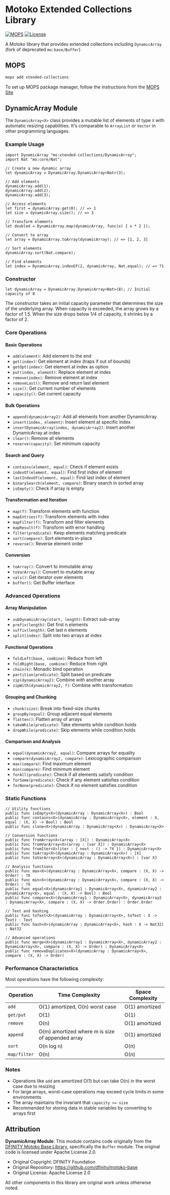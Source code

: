 # Motoko Extended Collections Library

[![MOPS](https://img.shields.io/badge/MOPS-xtended--collections-blue)](https://mops.one/xtended-collections)
[![License](https://img.shields.io/badge/license-Apache--2.0-blue.svg)](https://github.com/edjCase/motoko_xtended_collections/blob/main/LICENSE)

A Motoko library that provides extended collections including `DynamicArray` (fork of deprecated `mo:base/Buffer`)

## MOPS

```bash
mops add xtended-collections
```

To set up MOPS package manager, follow the instructions from the [MOPS Site](https://mops.one)

## DynamicArray Module

The `DynamicArray<X>` class provides a mutable list of elements of type `X` with automatic resizing capabilities. It's comparable to `ArrayList` or `Vector` in other programming languages.

### Example Usage

```motoko
import DynamicArray "mo:xtended-collections/DynamicArray";
import Nat "mo:core/Nat";

// Create a new dynamic array
let dynamicArray = DynamicArray.DynamicArray<Nat>(3);

// Add elements
dynamicArray.add(1);
dynamicArray.add(2);
dynamicArray.add(3);

// Access elements
let first = dynamicArray.get(0); // => 1
let size = dynamicArray.size(); // => 3

// Transform elements
let doubled = DynamicArray.map(dynamicArray, func(x) { x * 2 });

// Convert to array
let array = DynamicArray.toArray(dynamicArray); // => [1, 2, 3]

// Sort elements
dynamicArray.sort(Nat.compare);

// Find elements
let index = DynamicArray.indexOf(2, dynamicArray, Nat.equal); // => ?1
```

### Constructor

```motoko
let dynamicArray = DynamicArray.DynamicArray<Nat>(8); // Initial capacity of 8
```

The constructor takes an initial capacity parameter that determines the size of the underlying array. When capacity is exceeded, the array grows by a factor of 1.5. When the size drops below 1/4 of capacity, it shrinks by a factor of 2.

### Core Operations

#### Basic Operations

-   `add(element)`: Add element to the end
-   `get(index)`: Get element at index (traps if out of bounds)
-   `getOpt(index)`: Get element at index as option
-   `put(index, element)`: Replace element at index
-   `remove(index)`: Remove element at index
-   `removeLast()`: Remove and return last element
-   `size()`: Get current number of elements
-   `capacity()`: Get current capacity

#### Bulk Operations

-   `append(dynamicArray2)`: Add all elements from another DynamicArray
-   `insert(index, element)`: Insert element at specific index
-   `insertDynamicArray(index, dynamicArray2)`: Insert another DynamicArray at index
-   `clear()`: Remove all elements
-   `reserve(capacity)`: Set minimum capacity

#### Search and Query

-   `contains(element, equal)`: Check if element exists
-   `indexOf(element, equal)`: Find first index of element
-   `lastIndexOf(element, equal)`: Find last index of element
-   `binarySearch(element, compare)`: Binary search in sorted array
-   `isEmpty()`: Check if array is empty

#### Transformation and Iteration

-   `map(f)`: Transform elements with function
-   `mapEntries(f)`: Transform elements with index
-   `mapFilter(f)`: Transform and filter elements
-   `mapResult(f)`: Transform with error handling
-   `filter(predicate)`: Keep elements matching predicate
-   `sort(compare)`: Sort elements in-place
-   `reverse()`: Reverse element order

#### Conversion

-   `toArray()`: Convert to immutable array
-   `toVarArray()`: Convert to mutable array
-   `vals()`: Get iterator over elements
-   `buffer()`: Get Buffer interface

### Advanced Operations

#### Array Manipulation

-   `subDynamicArray(start, length)`: Extract sub-array
-   `prefix(length)`: Get first n elements
-   `suffix(length)`: Get last n elements
-   `split(index)`: Split into two arrays at index

#### Functional Operations

-   `foldLeft(base, combine)`: Reduce from left
-   `foldRight(base, combine)`: Reduce from right
-   `chain(k)`: Monadic bind operation
-   `partition(predicate)`: Split based on predicate
-   `zip(dynamicArray2)`: Combine with another array
-   `zipWith(dynamicArray2, f)`: Combine with transformation

#### Grouping and Chunking

-   `chunk(size)`: Break into fixed-size chunks
-   `groupBy(equal)`: Group adjacent equal elements
-   `flatten()`: Flatten array of arrays
-   `takeWhile(predicate)`: Take elements while condition holds
-   `dropWhile(predicate)`: Skip elements while condition holds

#### Comparison and Analysis

-   `equal(dynamicArray2, equal)`: Compare arrays for equality
-   `compare(dynamicArray2, compare)`: Lexicographic comparison
-   `max(compare)`: Find maximum element
-   `min(compare)`: Find minimum element
-   `forAll(predicate)`: Check if all elements satisfy condition
-   `forSome(predicate)`: Check if any element satisfies condition
-   `forNone(predicate)`: Check if no element satisfies condition

### Static Functions

```motoko
// Utility functions
public func isEmpty<X>(dynamicArray : DynamicArray<X>) : Bool
public func contains<X>(dynamicArray : DynamicArray<X>, element : X, equal : (X, X) -> Bool) : Bool
public func clone<X>(dynamicArray : DynamicArray<X>) : DynamicArray<X>

// Conversion functions
public func fromArray<X>(array : [X]) : DynamicArray<X>
public func fromVarArray<X>(array : [var X]) : DynamicArray<X>
public func fromIter<X>(iter : { next : () -> ?X }) : DynamicArray<X>
public func toArray<X>(dynamicArray : DynamicArray<X>) : [X]
public func toVarArray<X>(dynamicArray : DynamicArray<X>) : [var X]

// Analysis functions
public func max<X>(dynamicArray : DynamicArray<X>, compare : (X, X) -> Order) : ?X
public func min<X>(dynamicArray : DynamicArray<X>, compare : (X, X) -> Order) : ?X
public func equal<X>(dynamicArray1 : DynamicArray<X>, dynamicArray2 : DynamicArray<X>, equal : (X, X) -> Bool) : Bool
public func compare<X>(dynamicArray1 : DynamicArray<X>, dynamicArray2 : DynamicArray<X>, compare : (X, X) -> Order.Order) : Order.Order

// Text and hashing
public func toText<X>(dynamicArray : DynamicArray<X>, toText : X -> Text) : Text
public func hash<X>(dynamicArray : DynamicArray<X>, hash : X -> Nat32) : Nat32

// Advanced operations
public func merge<X>(dynamicArray1 : DynamicArray<X>, dynamicArray2 : DynamicArray<X>, compare : (X, X) -> Order) : DynamicArray<X>
public func removeDuplicates<X>(dynamicArray : DynamicArray<X>, compare : (X, X) -> Order)
```

### Performance Characteristics

Most operations have the following complexity:

| Operation    | Time Complexity                                  | Space Complexity |
| ------------ | ------------------------------------------------ | ---------------- |
| `add`        | O(1) amortized, O(n) worst case                  | O(1) amortized   |
| `get/put`    | O(1)                                             | O(1)             |
| `remove`     | O(n)                                             | O(1) amortized   |
| `append`     | O(m) amortized where m is size of appended array | O(1) amortized   |
| `sort`       | O(n log n)                                       | O(n)             |
| `map/filter` | O(n)                                             | O(n)             |

### Notes

-   Operations like `add` are amortized O(1) but can take O(n) in the worst case due to resizing
-   For large arrays, worst-case operations may exceed cycle limits in some environments
-   The array maintains the invariant that `capacity >= size`
-   Recommended for storing data in stable variables by converting to arrays first

## Attribution

**DynamicArray Module**: This module contains code originally from the [DFINITY Motoko Base Library](https://github.com/dfinity/motoko-base), specifically the `Buffer` module. The original code is licensed under Apache License 2.0.

-   Original Copyright: DFINITY Foundation
-   Original Repository: https://github.com/dfinity/motoko-base
-   Original License: Apache License 2.0

All other components in this library are original work unless otherwise noted.
